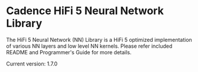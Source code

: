 # Cadence HiFi 5 Neural Network Library
The HiFi 5 Neural Network (NN) Library is a HiFi 5 optimized implementation of various NN layers and low
level NN kernels. Please refer included README and Programmer's Guide for more details.

Current version: 1.7.0
